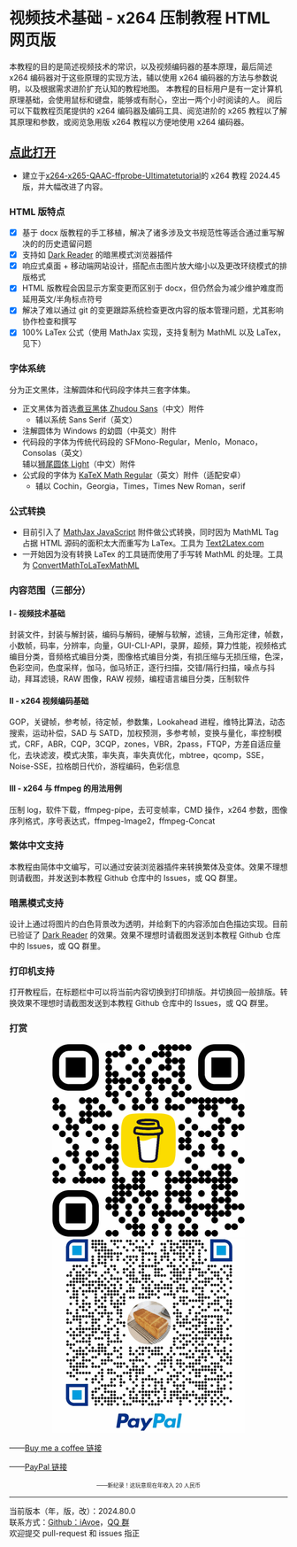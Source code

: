 # 视频技术基础 - x264 压制教程 HTML 网页版

本教程的目的是简述视频技术的常识，以及视频编码器的基本原理，最后简述 x264 编码器对于这些原理的实现方法，辅以使用 x264 编码器的方法与参数说明，以及根据需求进阶扩充认知的教程地图。
本教程的目标用户是有一定计算机原理基础，会使用鼠标和键盘，能够或有耐心，空出一两个小时阅读的人。
阅后可以下载教程页尾提供的 x264 编码器及编码工具、阅览进阶的 x265 教程以了解其原理和参数，或阅览急用版 x264 教程以方便地使用 x264 编码器。

## [点此打开](https://iavoe.github.io/x264-web-tutorial/HTML/index.html)

- 建立于[x264-x265-QAAC-ffprobe-Ultimatetutorial](https://github.com/iAvoe/x264-x265-QAAC-ffprobe-Ultimatetutorial)的 x264 教程 2024.45 版，并大幅改进了内容。

### HTML 版特点

- [x] 基于 docx 版教程的手工移植，解决了诸多涉及文书规范性等适合通过重写解决的的历史遗留问题
- [x] 支持如 [Dark Reader](https://darkreader.org) 的暗黑模式浏览器插件
- [x] 响应式桌面 + 移动端网站设计，搭配点击图片放大缩小以及更改环绕模式的排版格式
- [x] HTML 版教程会因显示方案变更而区别于 docx，但仍然会为减少维护难度而延用英文/半角标点符号
- [x] 解决了难以通过 git 的变更跟踪系统检查更改内容的版本管理问题，尤其影响协作检查和撰写
- [x] 100% LaTex 公式（使用 MathJax 实现，支持复制为 MathML 以及 LaTex，见下）

### 字体系统

分为正文黑体，注解圆体和代码段字体共三套字体集。

- 正文黑体为首选[煮豆黑体 Zhudou Sans](https://github.com/Buernia/Zhudou-Sans)（中文）附件  
  - 辅以系统 Sans Serif（英文）
- 注解圆体为 Windows 的幼圆（中英文）附件
- 代码段的字体为传统代码段的 SFMono-Regular，Menlo，Monaco，Consolas（英文）  
辅以[狮尾圆体 Light](https://github.com/max32002/swei-gothic/blob/master)（中文）附件
- 公式段的字体为 [KaTeX Math Regular](https://github.com/KaTeX/katex-fonts/blob/master)（英文）附件（适配安卓）  
  - 辅以 Cochin，Georgia，Times，Times New Roman，serif

### 公式转换

- 目前引入了 [MathJax JavaScript]("https://cdn.jsdelivr.net/npm/mathjax@3/es5/tex-svg.js") 附件做公式转换，同时因为 MathML Tag 占据 HTML 源码的面积太大而重写为 LaTex。工具为 [Text2Latex.com]("https://www.text2latex.com")
- 一开始因为没有转换 LaTex 的工具链而使用了手写转 MathML 的处理。工具为 [ConvertMathToLaTexMathML]("https://webdemo.myscript.com/views/math/index.html")

### 内容范围（三部分）

#### I - 视频技术基础

封装文件，封装与解封装，编码与解码，硬解与软解，滤镜，三角形定律，帧数，小数帧，码率，分辨率，向量，GUI-CLI-API，录屏，超频，算力性能，视频格式编目分类，音频格式编目分类，图像格式编目分类，有损压缩与无损压缩，色深，色彩空间，色度采样，伽马，伽马矫正，逐行扫描，交错/隔行扫描，噪点与抖动，拜耳滤镜，RAW 图像，RAW 视频，编程语言编目分类，压制软件

#### II - x264 视频编码基础

GOP，关键帧，参考帧，待定帧，参数集，Lookahead 进程，维特比算法，动态搜索，运动补偿，SAD 与 SATD，加权预测，多参考帧，变换与量化，率控制模式，CRF，ABR，CQP，3CQP，zones，VBR，2pass，FTQP，方差自适应量化，去块滤波，模式决策，率失真，率失真优化，mbtree，qcomp，SSE，Noise-SSE，拉格朗日代价，游程编码，色彩信息

#### III - x264 与 ffmpeg 的用法用例

压制 log，软件下载，ffmpeg-pipe，去可变帧率，CMD 操作，x264 参数，图像序列格式，序号表达式，ffmpeg-Image2，ffmpeg-Concat

### 繁体中文支持

本教程由简体中文编写，可以通过安装浏览器插件来转换繁体及变体。效果不理想则请截图，并发送到本教程 Github 仓库中的 Issues，或 QQ 群里。

### 暗黑模式支持

设计上通过将图片的白色背景改为透明，并给剩下的内容添加白色描边实现。目前已验证了 [Dark Reader](https://darkreader.org) 的效果。效果不理想时请截图发送到本教程 Github 仓库中的 Issues，或 QQ 群里。

### 打印机支持

打开教程后，在标题栏中可以将当前内容切换到打印排版。并切换回一般排版。转换效果不理想时请截图发送到本教程 Github 仓库中的 Issues，或 QQ 群里。

### 打赏

<p align="center"><img src="bmc_qr.png"><br><img src="pp_tip_qr.png"></p>

——[Buy me a coffee 链接](https://buymeacoffee.com/iavoe)

——[PayPal 链接](https://www.paypal.com/qrcodes/managed/3e3e8b7f-27ed-4edc-a0fa-1b469e854a3c?utm_source=consapp)

<p align="center"><font size=1>——新纪录！这玩意现在年收入 20 人民币</font></p>

-----

当前版本（年，版，改）：2024.80.0<br>
联系方式：[Github：iAvoe]("https://github.com/iAvoe/iAvoe)，[QQ 群]("https://jq.qq.com/?_wv=1027&k=5YJFXyf")  
欢迎提交 pull-request 和 issues 指正